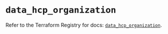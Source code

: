 # `data_hcp_organization`

Refer to the Terraform Registry for docs: [`data_hcp_organization`](https://registry.terraform.io/providers/hashicorp/hcp/0.87.1/docs/data-sources/organization).

